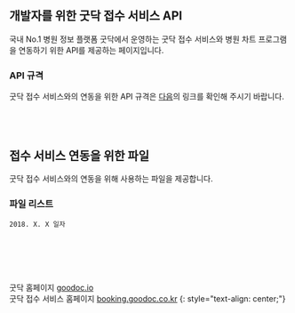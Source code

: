 ## 개발자를 위한 굿닥 접수 서비스 API

국내 No.1 병원 정보 플랫폼 굿닥에서 운영하는
굿닥 접수 서비스와 병원 차트 프로그램을 연동하기 위한 API를 제공하는 페이지입니다.
<br>

### API 규격

굿닥 접수 서비스와의 연동을 위한 API 규격은 [다음](https://booking.goodoc.co.kr)의 링크를 확인해 주시기 바랍니다.
<br>
<br>
<br>
<br>

## 접수 서비스 연동을 위한 파일

굿닥 접수 서비스와의 연동을 위해 사용하는 파일을 제공합니다.
<br>

### 파일 리스트

```
2018. X. X 일자
```
<br>
<br>
<br>
<br>

굿닥 홈페이지 [goodoc.io](www.goodoc.io) <br>
굿닥 접수 서비스 홈페이지 [booking.goodoc.co.kr](booking.goodoc.co.kr)
{: style="text-align: center;"}
